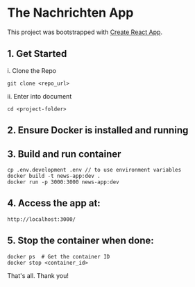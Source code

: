 # The Nachrichten App

This project was bootstrapped with [Create React App](https://github.com/facebook/create-react-app).

## 1. Get Started

i. Clone the Repo

`git clone <repo_url>`

ii. Enter into document

`cd <project-folder>`

## 2. Ensure Docker is installed and running

## 3. Build and run container

```
cp .env.development .env // to use environment variables
docker build -t news-app:dev .
docker run -p 3000:3000 news-app:dev
```

## 4. Access the app at:

```
http://localhost:3000/
```

## 5. Stop the container when done:

```
docker ps  # Get the container ID
docker stop <container_id>
```


That's all. Thank you!
